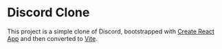 # Discord Clone

This project is a simple clone of Discord, bootstrapped with [Create React App](https://github.com/facebook/create-react-app) and then converted to [Vite](https://vitejs.dev).

